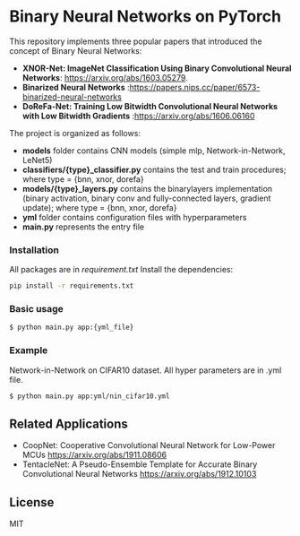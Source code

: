 # Binary Neural Networks on PyTorch 

This repository implements three popular papers that introduced the concept of Binary Neural Networks: 
- **XNOR-Net: ImageNet Classification Using Binary Convolutional Neural Networks**: https://arxiv.org/abs/1603.05279.
- **Binarized Neural Networks** :https://papers.nips.cc/paper/6573-binarized-neural-networks
- **DoReFa-Net: Training Low Bitwidth Convolutional Neural Networks with Low Bitwidth Gradients** :https://arxiv.org/abs/1606.06160



The project is organized as follows:

  - **models** folder contains CNN models (simple mlp, Network-in-Network, LeNet5)
  - **classifiers/{type}_classifier.py** contains the test and train procedures; where type = {bnn, xnor, dorefa}
  - **models/{type}_layers.py** contains the binarylayers implementation (binary activation, binary conv and fully-connected layers, gradient update);  where type = {bnn, xnor, dorefa}
  - **yml** folder contains configuration files with hyperparameters
  - **main.py** represents the entry file

### Installation

All packages are in *requirement.txt*
Install the dependencies:

```sh
pip install -r requirements.txt
```
### Basic usage
```sh
$ python main.py app:{yml_file}
```
### Example 
Network-in-Network on CIFAR10 dataset. All hyper parameters are in .yml file. 
```sh
$ python main.py app:yml/nin_cifar10.yml
```
## Related Applications
  - CoopNet: Cooperative Convolutional Neural Network for Low-Power MCUs https://arxiv.org/abs/1911.08606
  - TentacleNet: A Pseudo-Ensemble Template for Accurate Binary Convolutional Neural Networks https://arxiv.org/abs/1912.10103

License
----

MIT




